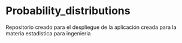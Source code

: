 # Probability_distributions
Repositorio creado para el despliegue de la aplicación creada para la materia estadistica para ingenieria
